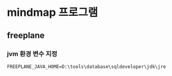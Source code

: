 # mindmap 프로그램

## freeplane

### jvm 환경 변수 지정
```
FREEPLANE_JAVA_HOME=D:\tools\database\sqldeveloper\jdk\jre
```
